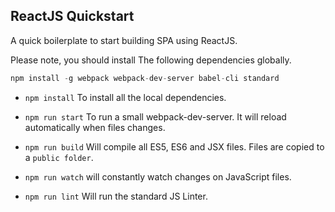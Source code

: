 **ReactJS Quickstart**
--
A quick boilerplate to start building SPA using ReactJS.

Please note, you should install The following dependencies globally.
``` JavaScript
npm install -g webpack webpack-dev-server babel-cli standard
```

- `npm install` To install all the local dependencies.

- `npm run start` To run a small webpack-dev-server. It will reload automatically when files changes.

- `npm run build` Will compile all ES5, ES6 and JSX files. Files are copied to a `public folder`.

- `npm run watch` will constantly watch changes on JavaScript files.

- `npm run lint` Will run the standard JS Linter.
